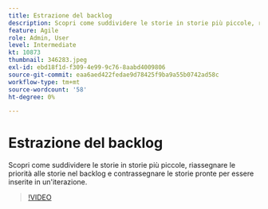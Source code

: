 ```yaml
---
title: Estrazione del backlog
description: Scopri come suddividere le storie in storie più piccole, riassegnare le priorità alle storie nel backlog e contrassegnare le storie pronte per essere inserite in un'iterazione.
feature: Agile
role: Admin, User
level: Intermediate
kt: 10873
thumbnail: 346283.jpeg
exl-id: ebd18f1d-f309-4e99-9c76-8aabd4009806
source-git-commit: eaa6aed422fedae9d78425f9ba9a55b0742ad58c
workflow-type: tm+mt
source-wordcount: '58'
ht-degree: 0%

---
```


# Estrazione del backlog

Scopri come suddividere le storie in storie più piccole, riassegnare le priorità alle storie nel backlog e contrassegnare le storie pronte per essere inserite in un&#39;iterazione.

>[!VIDEO](https://video.tv.adobe.com/v/346283/?quality=12&learn=on)
